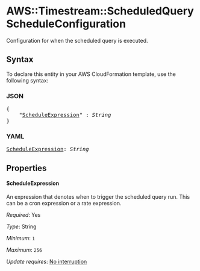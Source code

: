 # AWS::Timestream::ScheduledQuery ScheduleConfiguration

Configuration for when the scheduled query is executed.

## Syntax

To declare this entity in your AWS CloudFormation template, use the following syntax:

### JSON

<pre>
{
    "<a href="#scheduleexpression" title="ScheduleExpression">ScheduleExpression</a>" : <i>String</i>
}
</pre>

### YAML

<pre>
<a href="#scheduleexpression" title="ScheduleExpression">ScheduleExpression</a>: <i>String</i>
</pre>

## Properties

#### ScheduleExpression

An expression that denotes when to trigger the scheduled query run. This can be a cron expression or a rate expression.

_Required_: Yes

_Type_: String

_Minimum_: <code>1</code>

_Maximum_: <code>256</code>

_Update requires_: [No interruption](https://docs.aws.amazon.com/AWSCloudFormation/latest/UserGuide/using-cfn-updating-stacks-update-behaviors.html#update-no-interrupt)

